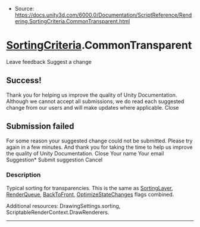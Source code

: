 * Source: https://docs.unity3d.com/6000.0/Documentation/ScriptReference/Rendering.SortingCriteria.CommonTransparent.html

#  [SortingCriteria](https://docs.unity3d.com/6000.0/Documentation/ScriptReference/Rendering.SortingCriteria.html).CommonTransparent
Leave feedback
Suggest a change
## Success!
Thank you for helping us improve the quality of Unity Documentation. Although we cannot accept all submissions, we do read each suggested change from our users and will make updates where applicable.
Close
## Submission failed
For some reason your suggested change could not be submitted. Please <a>try again</a> in a few minutes. And thank you for taking the time to help us improve the quality of Unity Documentation.
Close
Your name Your email Suggestion* Submit suggestion
Cancel
### Description
Typical sorting for transparencies.
This is the same as [SortingLayer](https://docs.unity3d.com/6000.0/Documentation/ScriptReference/Rendering.SortingCriteria.SortingLayer.html), [RenderQueue](https://docs.unity3d.com/6000.0/Documentation/ScriptReference/Rendering.SortingCriteria.RenderQueue.html), [BackToFront](https://docs.unity3d.com/6000.0/Documentation/ScriptReference/Rendering.SortingCriteria.BackToFront.html), [OptimizeStateChanges](https://docs.unity3d.com/6000.0/Documentation/ScriptReference/Rendering.SortingCriteria.OptimizeStateChanges.html) flags combined.  
  
Additional resources: DrawingSettings.sorting, ScriptableRenderContext.DrawRenderers.
* * *
